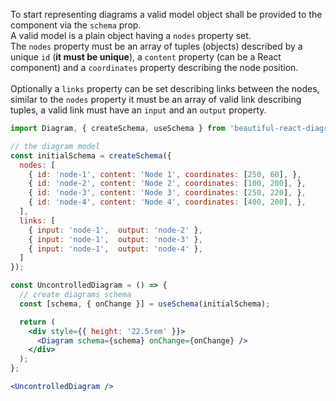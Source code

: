 To start representing diagrams a valid model object shall be provided to the component via the `schema` prop.<br/>
A valid model is a plain object having a `nodes` property set.<br />
The `nodes` property must be an array of tuples (objects) described by a unique `id` (<strong>it must be unique</strong>),
a `content` property (can be a React component) and a `coordinates` property describing the node position.<br/><br/>
Optionally a `links` property can be set describing links between the nodes, similar to the `nodes` property it must
be an array of valid link describing tuples, a valid link must have an `input` and an `output` property.

``` jsx
import Diagram, { createSchema, useSchema } from 'beautiful-react-diagrams';

// the diagram model
const initialSchema = createSchema({
  nodes: [
    { id: 'node-1', content: 'Node 1', coordinates: [250, 60], },
    { id: 'node-2', content: 'Node 2', coordinates: [100, 200], },
    { id: 'node-3', content: 'Node 3', coordinates: [250, 220], },
    { id: 'node-4', content: 'Node 4', coordinates: [400, 200], },
  ],
  links: [
    { input: 'node-1',  output: 'node-2' },
    { input: 'node-1',  output: 'node-3' },
    { input: 'node-1',  output: 'node-4' },
  ]
});

const UncontrolledDiagram = () => {
  // create diagrams schema
  const [schema, { onChange }] = useSchema(initialSchema);

  return (
    <div style={{ height: '22.5rem' }}>
      <Diagram schema={schema} onChange={onChange} />
    </div>
  );
};

<UncontrolledDiagram />
```
